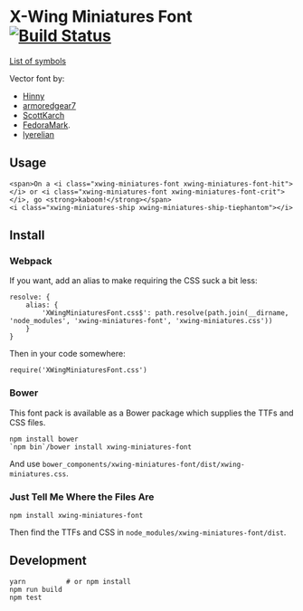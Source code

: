 X-Wing Miniatures Font [![Build Status](https://travis-ci.org/geordanr/xwing-miniatures-font.svg?branch=master)](https://travis-ci.org/geordanr/xwing-miniatures-font)
======================

[List of symbols](https://geordanr.github.io/xwing-miniatures-font/)

Vector font by:

- [Hinny](https://github.com/Hinny)
- [armoredgear7](https://github.com/armoredgear7)
- [ScottKarch](https://github.com/ScottKarch)
- [FedoraMark](https://github.com/FedoraMark).
- [lyerelian](https://github.com/lyerelian)

## Usage

    <span>On a <i class="xwing-miniatures-font xwing-miniatures-font-hit"></i> or <i class="xwing-miniatures-font xwing-miniatures-font-crit"></i>, go <strong>kaboom!</strong></span>
    <i class="xwing-miniatures-ship xwing-miniatures-ship-tiephantom"></i>

## Install

### Webpack

If you want, add an alias to make requiring the CSS suck a bit less:

    resolve: {
        alias: {
            'XWingMiniaturesFont.css$': path.resolve(path.join(__dirname, 'node_modules', 'xwing-miniatures-font', 'xwing-miniatures.css'))
        }
    }

Then in your code somewhere:

    require('XWingMiniaturesFont.css')

### Bower

This font pack is available as a Bower package which supplies the TTFs and CSS files.

    npm install bower
    `npm bin`/bower install xwing-miniatures-font

And use `bower_components/xwing-miniatures-font/dist/xwing-miniatures.css`.

### Just Tell Me Where the Files Are

    npm install xwing-miniatures-font

Then find the TTFs and CSS in `node_modules/xwing-miniatures-font/dist`.

## Development

    yarn          # or npm install
    npm run build
    npm test
